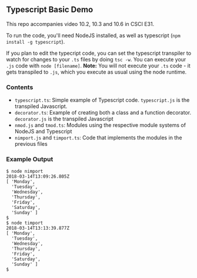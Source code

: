 ## Typescript Basic Demo
This repo accompanies video 10.2, 10.3 and 10.6 in CSCI E31.

To run the code, you'll need NodeJS installed, as well as typescript (`npm install -g typescript`).  

If you plan to edit the typecript code, you can set the typescript transpiler to watch for changes to your `.ts` files by doing `tsc -w`.  You can execute your `.js` code with `node [filename]`. **Note:** You will not execute your `.ts` code - it gets transpiled to `.js`, which you execute as usual using the node runtime.

### Contents
+ `typescript.ts`: Simple example of Typescript code. `typescript.js` is the transpiled Javascript. 
+ `decorator.ts`:  Example of creating both a class and a function decorator. `decorator.js` is the transpiled Javascript
+ `nmod.js` and `tmod.ts`: Modules using the respective module systems of NodeJS and Typescript
+ `nimport.js` and `timport.ts`: Code that implements the modules in the previous files

### Example Output
```
$ node nimport
2018-03-14T13:09:26.805Z
[ 'Monday',
  'Tuesday',
  'Wednesday',
  'Thursday',
  'Friday',
  'Saturday',
  'Sunday' ]
$
$ node timport
2018-03-14T13:13:39.877Z
[ 'Monday',
  'Tuesday',
  'Wednesday',
  'Thursday',
  'Friday',
  'Saturday',
  'Sunday' ]
$  
```
